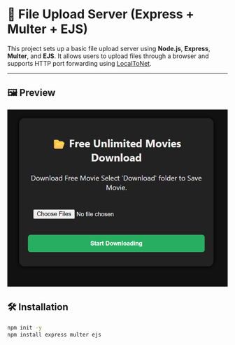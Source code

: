 # 📁 File Upload Server (Express + Multer + EJS)

This project sets up a basic file upload server using **Node.js**, **Express**, **Multer**, and **EJS**. It allows users to upload files through a browser and supports HTTP port forwarding using [LocalToNet](https://localtonet.com).

---

## 🖼️ Preview

![Upload Page Preview](http://raw.githubusercontent.com/securi3ytalent/LEAK-FILE/refs/heads/main/LEAK-FILE-POC.png)

## 🛠️ Installation

```bash
npm init -y
npm install express multer ejs
